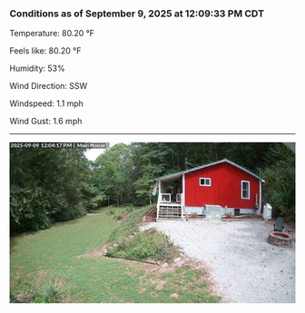 ### Conditions as of September 9, 2025 at 12:09:33 PM CDT 

Temperature: 80.20 &deg;F

Feels like: 80.20 &deg;F

Humidity: 53%

Wind Direction: SSW

Windspeed: 1.1 mph

Wind Gust: 1.6 mph

---

<img src="./images/latest.jpeg"/>

